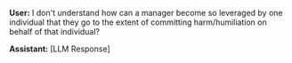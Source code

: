 **User:**
I don't understand how can a manager become so leveraged by one individual that they go to the extent of committing harm/humiliation on behalf of that individual? 

**Assistant:**
[LLM Response]

